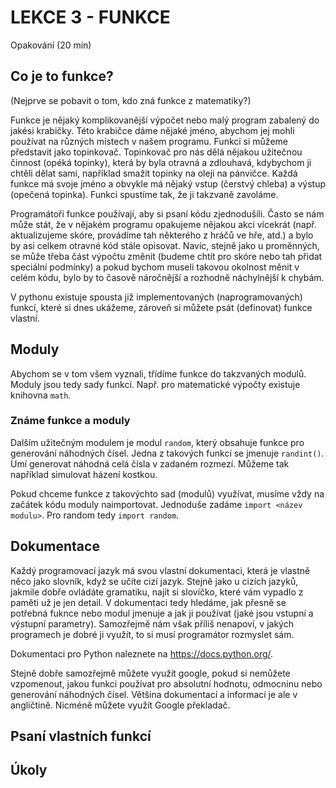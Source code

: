 # LEKCE 3 - FUNKCE

Opakování (20 min)

## Co je to funkce?

(Nejprve se pobavit o tom, kdo zná funkce z matematiky?)

Funkce je nějaký komplikovanější výpočet nebo malý program zabalený do jakési krabičky. Této krabičce dáme nějaké jméno, abychom jej mohli používat na různých místech v našem programu. Funkci si můžeme představit jako topinkovač. Topinkovač pro nás dělá nějakou užitečnou činnost (opéká topinky), která by byla otravná a zdlouhavá, kdybychom ji chtěli dělat sami, například smažit topinky na oleji na pánvičce. Každá funkce má svoje jméno a obvykle má nějaký vstup (čerstvý chleba) a výstup (opečená topinka). Funkci spustíme tak, že ji takzvaně zavoláme.

Programátoři funkce používají, aby si psaní kódu zjednodušili. Často se nám může stát, že v nějakém programu opakujeme nějakou akci vícekrát (např. aktualizujeme skóre, provádíme tah některého z hráčů ve hře, atd.) a bylo by asi celkem otravné kód stále opisovat. Navíc, stejně jako u proměnných, se může třeba část výpočtu změnit (budeme chtít pro skóre nebo tah přidat speciální podmínky) a pokud bychom museli takovou okolnost měnit v celém kódu, bylo by to časově náročnější a rozhodně náchylnější k chybám.

V pythonu existuje spousta již implementovaných (naprogramovaných) funkcí, které si dnes ukážeme, zároveň si můžete psát (definovat) funkce vlastní.

## Moduly

Abychom se v tom všem vyznali, třídíme funkce do takzvaných modulů. Moduly jsou tedy sady funkcí. Např. pro matematické výpočty existuje knihovna `math`. 

### Známe funkce a moduly

Dalším užitečným modulem je modul `random`, který obsahuje funkce pro generování náhodných čísel. Jedna z takových funkcí se jmenuje `randint()`. Umí generovat náhodná celá čísla v zadaném rozmezí. Můžeme tak například simulovat házení kostkou.

Pokud chceme funkce z takovýchto sad (modulů) využívat, musíme vždy na začátek kódu moduly naimportovat. Jednoduše zadáme `import <název modulu>`. Pro random tedy `import random`.

## Dokumentace 

Každý programovací jazyk má svou vlastní dokumentaci, která je vlastně něco jako slovník, když se učíte cizí jazyk. Stejně jako u cizích jazyků, jakmile dobře ovládáte gramatiku, najít si slovíčko, které vám vypadlo z paměti už je jen detail. V dokumentaci tedy hledáme, jak přesně se potřebná fuknce nebo modul jmenuje a jak ji používat (jaké jsou vstupní a výstupní parametry). Samozřejmě nám však příliš nenapoví, v jakých programech je dobré ji využít, to si musí programátor rozmyslet sám.

Dokumentaci pro Python naleznete na https://docs.python.org/.

Stejně dobře samozřejmě můžete využít google, pokud si nemůžete vzpomenout, jakou funkci používat pro absolutní hodnotu, odmocninu nebo generování náhodných čísel. Většina dokumentací a informací je ale v angličtině. Nicméně můžete využít Google překladač. 

## Psaní vlastních funkcí

## Úkoly
